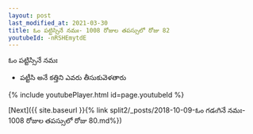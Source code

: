 ```yaml
---
layout: post
last_modified_at: 2021-03-30
title: ఓం పట్టిస్సినే నమః- 1008 రోజుల తపస్సులో రోజు 82
youtubeId: -nRSHEmytdE
---
```

 
 
 ఓం పట్టిస్సినే నమః  
 
 -  పట్టీసి అనే కత్తిని ఎవరు తీసుకువెళతారు 
 
  
 
  
 
 
 
 
 
 


{% include youtubePlayer.html id=page.youtubeId %}
 
[Next]({{ site.baseurl }}{% link  split2/_posts/2018-10-09-ఓం గడఁగినే నమః- 1008 రోజుల తపస్సులో రోజు 80.md%})
 
